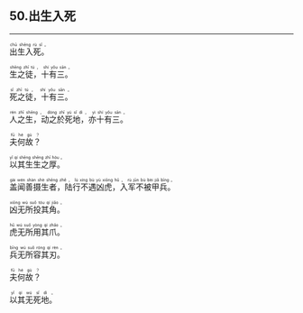 ## 50.出生入死
---


<ruby><rb> 出生入死。 </rb> <rt> chū  shēng  rù  sǐ 。</rt>
</ruby>

<ruby><rb> 生之徒，十有三。 </rb> <rt> shēng  zhī  tú ， shí  yǒu  sān 。</rt>
</ruby>

<ruby><rb> 死之徒，十有三。 </rb> <rt> sǐ  zhī  tú ， shí  yǒu  sān 。</rt>
</ruby>

<ruby><rb> 人之生，动之於死地，亦十有三。 </rb> <rt> rén  zhī  shēng ， dòng  zhī  yú  sǐ  dì ， yì  shí  yǒu  sān 。</rt>
</ruby>

<ruby><rb> 夫何故？ </rb> <rt> fū  hé  gù ？</rt>
</ruby>

<ruby><rb> 以其生生之厚。 </rb> <rt> yǐ  qí  shēng  shēng  zhī  hòu 。</rt>
</ruby>

<ruby><rb> 盖闻善摄生者，陆行不遇凶虎，入军不被甲兵。 </rb> <rt> gài  wén  shàn  shè  shēng  zhě ， lù  xíng  bù  yù  xiōng  hǔ ， rù  jūn  bù  bèi  jiǎ  bīng 。</rt>
</ruby>

<ruby><rb> 凶无所投其角。 </rb> <rt> xiōng  wú  suǒ  tóu  qí  jiǎo 。</rt>
</ruby>

<ruby><rb> 虎无所用其爪。 </rb> <rt> hǔ  wú  suǒ  yòng  qí  zhǎo 。</rt>
</ruby>

<ruby><rb> 兵无所容其刃。 </rb> <rt> bīng  wú  suǒ  róng  qí  rèn 。</rt>
</ruby>

<ruby><rb> 夫何故？ </rb> <rt> fū  hé  gù ？</rt>
</ruby>

<ruby><rb> 以其无死地。 </rb> <rt> yǐ  qí  wú  sǐ  dì 。</rt>
</ruby>

<ruby><rb>   </rb> <rt> </rt>
</ruby>

